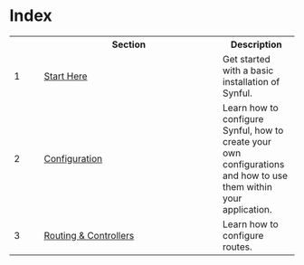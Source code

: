 # Index

<table>
    <tr>
        <th width="37">
        </th>
        <th width="300">
            Section
        </th>
        <th>
            Description
        </th>
    </tr>
    <tr>
        <td>1</td>
        <td><a href="./Getting%20Started.md">Start Here</a></td>
        <td>Get started with a basic installation of Synful.</td>
    </tr>
    <tr>
        <td>2</td>
        <td><a href="./Configuration.md">Configuration</a></td>
        <td>Learn how to configure Synful, how to create your own configurations and how to use them within your application.</td>
    </tr>
    <tr>
        <td>3</td>
        <td><a href="./Routing%20%26%20Controllers.md">Routing & Controllers</a></td>
        <td>Learn how to configure routes.</td>
    </tr>
</table>